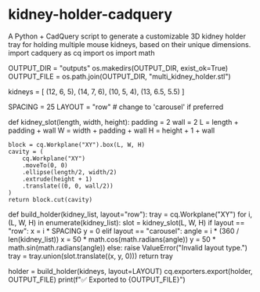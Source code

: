 # kidney-holder-cadquery
A Python + CadQuery script to generate a customizable 3D kidney holder tray for holding multiple mouse kidneys, based on their unique dimensions.
import cadquery as cq
import os
import math

OUTPUT_DIR = "outputs"
os.makedirs(OUTPUT_DIR, exist_ok=True)
OUTPUT_FILE = os.path.join(OUTPUT_DIR, "multi_kidney_holder.stl")

kidneys = [
    (12, 6, 5),
    (14, 7, 6),
    (10, 5, 4),
    (13, 6.5, 5.5)
]

SPACING = 25
LAYOUT = "row"  # change to 'carousel' if preferred

def kidney_slot(length, width, height):
    padding = 2
    wall = 2
    L = length + padding + wall
    W = width + padding + wall
    H = height + 1 + wall

    block = cq.Workplane("XY").box(L, W, H)
    cavity = (
        cq.Workplane("XY")
        .moveTo(0, 0)
        .ellipse(length/2, width/2)
        .extrude(height + 1)
        .translate((0, 0, wall/2))
    )
    return block.cut(cavity)

def build_holder(kidney_list, layout="row"):
    tray = cq.Workplane("XY")
    for i, (L, W, H) in enumerate(kidney_list):
        slot = kidney_slot(L, W, H)
        if layout == "row":
            x = i * SPACING
            y = 0
        elif layout == "carousel":
            angle = i * (360 / len(kidney_list))
            x = 50 * math.cos(math.radians(angle))
            y = 50 * math.sin(math.radians(angle))
        else:
            raise ValueError("Invalid layout type.")
        tray = tray.union(slot.translate((x, y, 0)))
    return tray

holder = build_holder(kidneys, layout=LAYOUT)
cq.exporters.export(holder, OUTPUT_FILE)
print(f"✅ Exported to {OUTPUT_FILE}")
